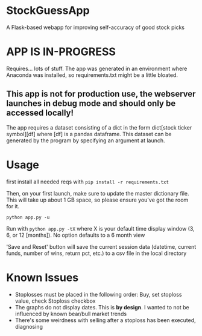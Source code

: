 # StockGuessApp
A Flask-based webapp for improving self-accuracy of good stock picks

# APP IS IN-PROGRESS

Requires... lots of stuff. The app was generated in an environment where Anaconda was installed, so requirements.txt might be a little bloated.

## This app is not for production use, the webserver launches in debug mode and should only be accessed locally!

The app requires a dataset consisting of a dict in the form dict[stock ticker symbol][df] where [df] is a pandas dataframe. This dataset can be generated by the program by specifying an argument at launch.

# Usage
first install all needed reqs with 
```pip install -r requirements.txt```

Then, on your first launch, make sure to update the master dictionary file. This will take up about 1 GB space, so please ensure you've got the room for it.

```python app.py -u```

Run with ```python app.py -tX``` where X is your default time display window (3, 6, or 12 [months]). No option defaults to a 6 month view

'Save and Reset' button will save the current session data (datetime, current funds, number of wins, return pct, etc.) to a csv file in the local directory

# Known Issues
* Stoplosses must be placed in the following order: Buy, set stoploss value, check Stoploss checkbox
* The graphs do not display dates. This is **by design**. I wanted to not be influenced by known bear/bull market trends
* There's some weirdness with selling after a stoploss has been executed, diagnosing
